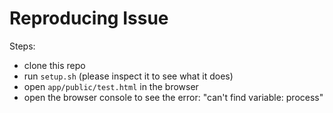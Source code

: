 Reproducing Issue
=================

Steps:

- clone this repo
- run `setup.sh` (please inspect it to see what it does)
- open `app/public/test.html` in the browser
- open the browser console to see the error:
  "can't find variable: process"

